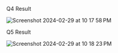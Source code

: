 Q4 Result

![Screenshot 2024-02-29 at 10 17 58 PM](https://github.com/bcchang83/KNN-with-Iris-Dataset/assets/54743478/825f8f8b-4404-459e-9898-fae51334fa7e)

Q5 Result

![Screenshot 2024-02-29 at 10 18 23 PM](https://github.com/bcchang83/KNN-with-Iris-Dataset/assets/54743478/0d81cf8d-244c-41b1-b479-f37d58bdafd9)
